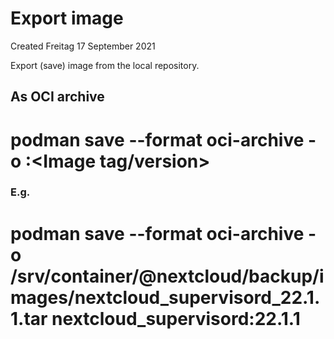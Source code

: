 # Export image
Created Freitag 17 September 2021

Export (save) image from the local repository.

As OCI archive
--------------
# podman save --format oci-archive -o <Path to storage archive> <Image name>:<Image tag/version>

### E.g.
# podman save --format oci-archive -o /srv/container/@nextcloud/backup/images/nextcloud_supervisord_22.1.1.tar nextcloud_supervisord:22.1.1

